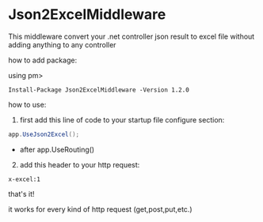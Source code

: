 # Json2ExcelMiddleware

This middleware convert your .net controller json result to excel file without adding anything to any controller

how to add package:

using pm>

```
Install-Package Json2ExcelMiddleware -Version 1.2.0
```

how to use: 

1) first add this line of code to your startup file configure section:

```c#
app.UseJson2Excel();
```
* after app.UseRouting()

2) add this header to your http request:

```
x-excel:1
```

that's it!

it works for every kind of http request (get,post,put,etc.)
